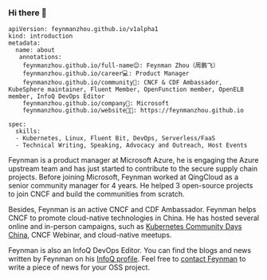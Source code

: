 ### Hi there 👋

```
apiVersion: feynmanzhou.github.io/v1alpha1
kind: introduction
metadata:
  name: about
   annotations:
    feynmanzhou.github.io/full-name😊: Feynman Zhou（周鹏飞）
    feynmanzhou.github.io/career💻: Product Manager
    feynmanzhou.github.io/community🥑: CNCF & CDF Ambassador, KubeSphere maintainer, Fluent Member, OpenFunction member, OpenELB member, InfoQ DevOps Editor
    feynmanzhou.github.io/company🏢: Microsoft
    feynmanzhou.github.io/website👨‍💻: https://feynmanzhou.github.io
    
spec:
  skills:
  - Kubernetes, Linux, Fluent Bit, DevOps, Serverless/FaaS
  - Technical Writing, Speaking, Advocacy and Outreach, Host Events
```

Feynman is a product manager at Microsoft Azure, he is engaging the Azure upstream team and has just started to contribute to the secure supply chain projects. Before joining Microsoft, Feynman worked at QingCloud as a senior community manager for 4 years. He helped 3 open-source projects to join CNCF and build the communities from scratch.

Besides, Feynman is an active CNCF and CDF Ambassador. Feynman helps CNCF to promote cloud-native technologies in China. He has hosted several online and in-person campaigns, such as [Kubernetes Community Days China](https://www.cncf.io/blog/2022/01/10/kubernetes-community-days-china-beijing-and-shanghai-wrap-up/), CNCF Webinar, and cloud-native meetups.

Feynman is also an InfoQ DevOps Editor. You can find the blogs and news written by Feynman on his [InfoQ profile](https://www.infoq.com/profile/Feynman-Zhou/). Feel free to [contact Feynman](https://calendly.com/feynmanzhou/meeting) to write a piece of news for your OSS project.

